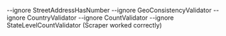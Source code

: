 --ignore StreetAddressHasNumber --ignore GeoConsistencyValidator --ignore CountryValidator --ignore CountValidator --ignore StateLevelCountValidator (Scraper worked correctly)

